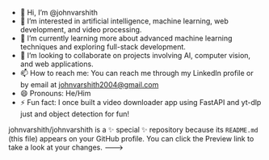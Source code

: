 - 👋 Hi, I’m @johnvarshith
- 👀 I’m interested in artificial intelligence, machine learning, web development, and video processing.
- 🌱 I’m currently learning more about advanced machine learning techniques and exploring full-stack development.
- 💞️ I’m looking to collaborate on projects involving AI, computer vision, and web applications.
- 📫 How to reach me: You can reach me through my LinkedIn profile or by email at johnvarshith2004@gmail.com 
- 😄 Pronouns: He/Him
- ⚡ Fun fact: I once built a video downloader app using FastAPI and yt-dlp just  and object detection for fun!

johnvarshith/johnvarshith is a ✨ special ✨ repository because its `README.md` (this file) appears on your GitHub profile.
You can click the Preview link to take a look at your changes.
--->
